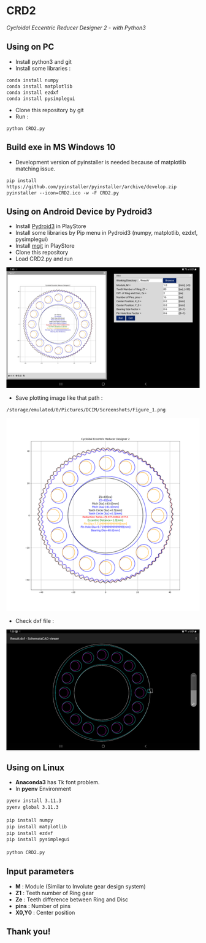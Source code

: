 # CRD2

_Cycloidal Eccentric Reducer Designer 2 - with Python3_


## Using on PC

* Install python3 and git
* Install some libraries :

```
conda install numpy
conda install matplotlib
conda install ezdxf
conda install pysimplegui
```
* Clone this repository by git
* Run :

```
python CRD2.py
```

## Build exe in MS Windows 10

* Development version of pyinstaller is needed because of matplotlib matching issue.

```
pip install https://github.com/pyinstaller/pyinstaller/archive/develop.zip
pyinstaller --icon=CRD2.ico -w -F CRD2.py
```

## Using on Android Device by Pydroid3

* Install [Pydroid3](https://play.google.com/store/apps/details?id=ru.iiec.pydroid3&hl=ko&gl=US) in PlayStore
* Install some libraries by Pip menu in Pydroid3 (numpy, matplotlib, ezdxf, pysimplegui)
* Install [mgit](https://play.google.com/store/apps/details?id=com.manichord.mgit&hl=ko&gl=US) in PlayStore
* Clone this repository
* Load CRD2.py and run

![](./img/Screenshot_Pydroid3_02.jpg)

* Save plotting image like that path :

```
/storage/emulated/0/Pictures/DCIM/Screenshots/Figure_1.png
```

![](./img/Result.png)

* Check dxf file :

![](./img/dxf.jpg)


## Using on Linux

* **Anaconda3** has Tk font problem.
* In **pyenv** Environment

```bash
pyenv install 3.11.3
pyenv global 3.11.3

pip install numpy
pip install matplotlib
pip install ezdxf
pip install pysimplegui

python CRD2.py
```


## Input parameters

* __M__ : Module (Similar to Involute gear design system)
* __Z1__ : Teeth number of Ring gear
* __Ze__ : Teeth difference between Ring and Disc
* __pins__ : Number of pins
* __X0,Y0__ : Center position


## Thank you!
